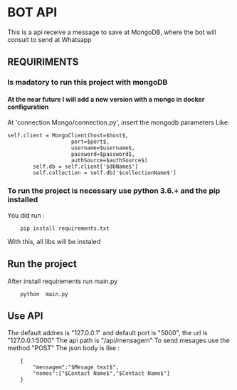 # BOT API

This is a api receive a message to save at MongoDB, where the bot will consult to send at Whatsapp


## REQUIRIMENTS

### Is madatory to run this project with mongoDB
#### At the near future I will add a new version with a mongo in docker configuration
At 'connection Mongo/connection.py', insert the mongodb parameters Like:

```
self.client = MongoClient(host=$host$,
                    port=$port$, 
                    username=$username$, 
                    password=$password$,
                    authSource=$authSource$)
        self.db = self.client['$dbName$']
        self.collection = self.db['$collectionName$']
```

### To run the project is necessary use python 3.6.+ and the pip installed

You did run :

```
    pip install requirements.txt
```

With this, all libs will be instaled

## Run the project

After install requirements run main.py 

```
    python  main.py
```

## Use API

The default addres is "127.0.0.1" and default port is "5000", the url is "127.0.0.1:5000"
The api path is "/api/mensagem"
To send mesages use the method "POST" 
The json body is like :

```
    {
	    "mensagem":"$Mesage text$",
	    "nomes":["$Contact Name$","$Contact Name$"]
    }
```

